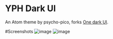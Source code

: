 # YPH Dark UI
An Atom theme by psycho-pico, forks [One dark UI](https://github.com/atom/one-dark-ui).

#Screenshots
![image](https://user-images.githubusercontent.com/25912250/180638686-74f0ddd6-d2dd-4354-91d9-fb265fb10ea0.png)
![image](https://user-images.githubusercontent.com/25912250/180638726-a039525b-7287-4e76-9224-e13b47a01c27.png)

